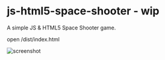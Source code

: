 # js-html5-space-shooter - wip 
A simple JS &amp; HTML5 Space Shooter game.

open /dist/index.html

![screenshot](https://i.imgur.com/4M4LEIu.png)
